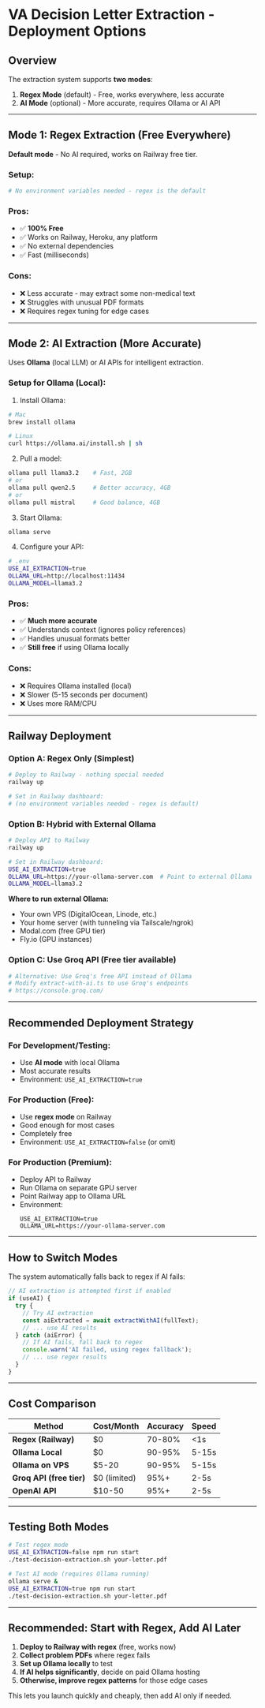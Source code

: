 # VA Decision Letter Extraction - Deployment Options

## Overview

The extraction system supports **two modes**:

1. **Regex Mode** (default) - Free, works everywhere, less accurate
2. **AI Mode** (optional) - More accurate, requires Ollama or AI API

---

## Mode 1: Regex Extraction (Free Everywhere)

**Default mode** - No AI required, works on Railway free tier.

### Setup:
```bash
# No environment variables needed - regex is the default
```

### Pros:
- ✅ **100% Free**
- ✅ Works on Railway, Heroku, any platform
- ✅ No external dependencies
- ✅ Fast (milliseconds)

### Cons:
- ❌ Less accurate - may extract some non-medical text
- ❌ Struggles with unusual PDF formats
- ❌ Requires regex tuning for edge cases

---

## Mode 2: AI Extraction (More Accurate)

Uses **Ollama** (local LLM) or AI APIs for intelligent extraction.

### Setup for Ollama (Local):

1. Install Ollama:
```bash
# Mac
brew install ollama

# Linux
curl https://ollama.ai/install.sh | sh
```

2. Pull a model:
```bash
ollama pull llama3.2    # Fast, 2GB
# or
ollama pull qwen2.5     # Better accuracy, 4GB
# or
ollama pull mistral     # Good balance, 4GB
```

3. Start Ollama:
```bash
ollama serve
```

4. Configure your API:
```bash
# .env
USE_AI_EXTRACTION=true
OLLAMA_URL=http://localhost:11434
OLLAMA_MODEL=llama3.2
```

### Pros:
- ✅ **Much more accurate**
- ✅ Understands context (ignores policy references)
- ✅ Handles unusual formats better
- ✅ **Still free** if using Ollama locally

### Cons:
- ❌ Requires Ollama installed (local)
- ❌ Slower (5-15 seconds per document)
- ❌ Uses more RAM/CPU

---

## Railway Deployment

### Option A: Regex Only (Simplest)
```bash
# Deploy to Railway - nothing special needed
railway up

# Set in Railway dashboard:
# (no environment variables needed - regex is default)
```

### Option B: Hybrid with External Ollama
```bash
# Deploy API to Railway
railway up

# Set in Railway dashboard:
USE_AI_EXTRACTION=true
OLLAMA_URL=https://your-ollama-server.com  # Point to external Ollama
OLLAMA_MODEL=llama3.2
```

**Where to run external Ollama:**
- Your own VPS (DigitalOcean, Linode, etc.)
- Your home server (with tunneling via Tailscale/ngrok)
- Modal.com (free GPU tier)
- Fly.io (GPU instances)

### Option C: Use Groq API (Free tier available)
```bash
# Alternative: Use Groq's free API instead of Ollama
# Modify extract-with-ai.ts to use Groq's endpoints
# https://console.groq.com/
```

---

## Recommended Deployment Strategy

### **For Development/Testing:**
- Use **AI mode** with local Ollama
- Most accurate results
- Environment: `USE_AI_EXTRACTION=true`

### **For Production (Free):**
- Use **regex mode** on Railway
- Good enough for most cases
- Completely free
- Environment: `USE_AI_EXTRACTION=false` (or omit)

### **For Production (Premium):**
- Deploy API to Railway
- Run Ollama on separate GPU server
- Point Railway app to Ollama URL
- Environment:
  ```
  USE_AI_EXTRACTION=true
  OLLAMA_URL=https://your-ollama-server.com
  ```

---

## How to Switch Modes

The system automatically falls back to regex if AI fails:

```typescript
// AI extraction is attempted first if enabled
if (useAI) {
  try {
    // Try AI extraction
    const aiExtracted = await extractWithAI(fullText);
    // ... use AI results
  } catch (aiError) {
    // If AI fails, fall back to regex
    console.warn('AI failed, using regex fallback');
    // ... use regex results
  }
}
```

---

## Cost Comparison

| Method | Cost/Month | Accuracy | Speed |
|--------|------------|----------|-------|
| **Regex (Railway)** | $0 | 70-80% | <1s |
| **Ollama Local** | $0 | 90-95% | 5-15s |
| **Ollama on VPS** | $5-20 | 90-95% | 5-15s |
| **Groq API (free tier)** | $0 (limited) | 95%+ | 2-5s |
| **OpenAI API** | $10-50 | 95%+ | 2-5s |

---

## Testing Both Modes

```bash
# Test regex mode
USE_AI_EXTRACTION=false npm run start
./test-decision-extraction.sh your-letter.pdf

# Test AI mode (requires Ollama running)
ollama serve &
USE_AI_EXTRACTION=true npm run start
./test-decision-extraction.sh your-letter.pdf
```

---

## Recommended: Start with Regex, Add AI Later

1. **Deploy to Railway with regex** (free, works now)
2. **Collect problem PDFs** where regex fails
3. **Set up Ollama locally** to test
4. **If AI helps significantly**, decide on paid Ollama hosting
5. **Otherwise, improve regex patterns** for those edge cases

This lets you launch quickly and cheaply, then add AI only if needed.
